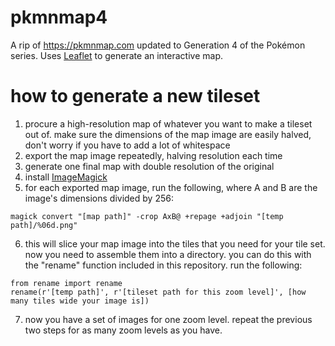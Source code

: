 # pkmnmap4
A rip of <https://pkmnmap.com> updated to Generation 4 of the Pokémon series. Uses [Leaflet](https://leafletjs.com/) to generate an interactive map.

# how to generate a new tileset
1. procure a high-resolution map of whatever you want to make a tileset out of. make sure the dimensions of the map image are easily halved, don't worry if you have to add a lot of whitespace
1. export the map image repeatedly, halving resolution each time
1. generate one final map with double resolution of the original
1. install [ImageMagick](https://imagemagick.org/index.php)
1. for each exported map image, run the following, where A and B are the image's dimensions divided by 256:
```
magick convert "[map path]" -crop AxB@ +repage +adjoin "[temp path]/%06d.png"
```
6. this will slice your map image into the tiles that you need for your tile set. now you need to assemble them into a directory. you can do this with the "rename" function included in this repository. run the following:
```
from rename import rename
rename(r'[temp path]', r'[tileset path for this zoom level]', [how many tiles wide your image is])
```
7. now you have a set of images for one zoom level. repeat the previous two steps for as many zoom levels as you have.
